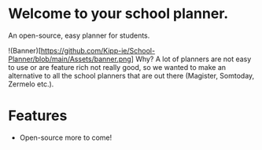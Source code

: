# Welcome to your school planner.
An open-source, easy planner for students. 

!(Banner)[https://github.com/Kipp-ie/School-Planner/blob/main/Assets/banner.png]
Why? A lot of planners are not easy to use or are feature rich not really good, so we wanted to make an alternative to all the school planners that are out there (Magister, Somtoday, Zermelo etc.).

# Features
- Open-source
more to come!
